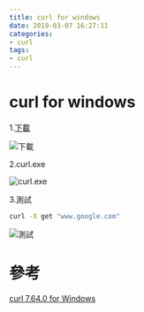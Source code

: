 ```yaml
---
title: curl for windows
date: 2019-03-07 16:27:11
categories:
- curl
tags:
- curl
---
```

# curl for windows

1.[下載](https://curl.haxx.se/windows/)

![下載](https://i.imgur.com/D5lAz3S.png)

2.curl.exe

![curl.exe](https://i.imgur.com/7Wy9H5C.png)

3.測試

```bash
curl -X get "www.google.com"
```

![測試](https://i.imgur.com/ElnCkzf.png)

# 參考
[curl 7.64.0 for Windows](https://curl.haxx.se/windows/)